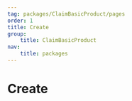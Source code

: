 ```yaml
---
tag: packages/ClaimBasicProduct/pages
order: 1
title: Create
group:
    title: ClaimBasicProduct
nav:
    title: packages
---
```


# Create
